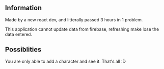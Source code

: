 ## Information

Made by a new react dev, and litterally passed 3 hours in 1 problem.


This application cannot update data from firebase, refreshing make lose the data entered.

## Possiblities

You are only able to add a character and see it. That's all :D